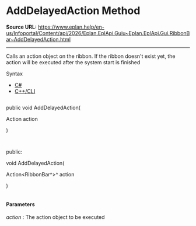# AddDelayedAction Method

**Source URL:** https://www.eplan.help/en-us/Infoportal/Content/api/2026/Eplan.EplApi.Guiu~Eplan.EplApi.Gui.RibbonBar~AddDelayedAction.html

---

Calls an action object on the ribbon. If the ribbon doesn't exist yet, the action will be executed after the system start is finished

Syntax

- [C#](#i-syntax-CS)
- [C++/CLI](#i-syntax-CPP2005)

```
```
public void AddDelayedAction( 

   Action<RibbonBar> action

)
```
```

```
```
public:

void AddDelayedAction( 

   Action<RibbonBar^>^ action

)
```
```

#### Parameters

*action*
:   The action object to be executed

